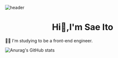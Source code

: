 ![header](https://capsule-render.vercel.app/api?type=wave&color=auto&height=300&section=header&text=capsule%20render&fontSize=90)

<h1 align="center">Hi👋,I'm Sae Ito</h1>
<p>👩‍💻 I'm studying to be a front-end engineer.</p>


![Anurag's GitHub stats](https://github-readme-stats.vercel.app/api?username=sae-github&theme=solarized-light&show_icons=true)

